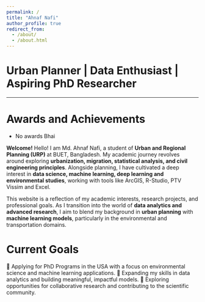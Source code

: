 ```yaml
---
permalink: /
title: "Ahnaf Nafi"
author_profile: true
redirect_from: 
  - /about/
  - /about.html
---
```

# Urban Planner | Data Enthusiast | Aspiring PhD Researcher
-------------------------------
Awards and Achievements
========
- No awards Bhai

**Welcome!**
Hello! I am Md. Ahnaf Nafi, a student of **Urban and Regional Planning (URP)** at BUET, Bangladesh. My academic journey revolves around exploring **urbanization, migration, statistical analysis, and civil engineering principles**. Alongside planning, I have cultivated a deep interest in **data science, machine learning, deep learning and environmental studies**, working with tools like ArcGIS, R-Studio, PTV Vissim and Excel.

This website is a reflection of my academic interests, research projects, and professional goals. As I transition into the world of **data analytics and advanced research**, I aim to blend my background in **urban planning** with **machine learning models**, particularly in the environmental and transportation domains.

Current Goals
========
📌 Applying for PhD Programs in the USA with a focus on environmental science and machine learning applications.
📌 Expanding my skills in data analytics and building meaningful, impactful models.
📌 Exploring opportunities for collaborative research and contributing to the scientific community.
